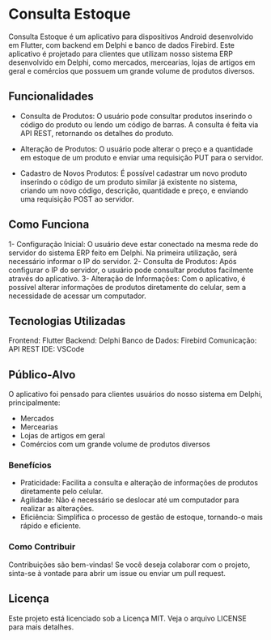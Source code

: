 # Consulta Estoque

Consulta Estoque é um aplicativo para dispositivos Android desenvolvido em Flutter, com backend em Delphi e banco de dados Firebird. Este aplicativo é projetado para clientes que utilizam nosso sistema ERP desenvolvido em Delphi, como mercados, mercearias, lojas de artigos em geral e comércios que possuem um grande volume de produtos diversos.

## Funcionalidades

- Consulta de Produtos: O usuário pode consultar produtos inserindo o código do produto ou lendo um código de barras. A consulta é feita via API REST, retornando os detalhes do produto.
  
- Alteração de Produtos: O usuário pode alterar o preço e a quantidade em estoque de um produto e enviar uma requisição PUT para o servidor.
  
- Cadastro de Novos Produtos: É possível cadastrar um novo produto inserindo o código de um produto similar já existente no sistema, criando um novo código, descrição, quantidade e preço, 
  e enviando uma requisição POST ao servidor.

 ## Como Funciona

1- Configuração Inicial: O usuário deve estar conectado na mesma rede do servidor do sistema ERP feito em Delphi. Na primeira utilização, será necessário informar o IP do servidor.
2- Consulta de Produtos: Após configurar o IP do servidor, o usuário pode consultar produtos facilmente através do aplicativo.
3- Alteração de Informações: Com o aplicativo, é possível alterar informações de produtos diretamente do celular, sem a necessidade de acessar um computador.

## Tecnologias Utilizadas

Frontend: Flutter
Backend: Delphi
Banco de Dados: Firebird
Comunicação: API REST
IDE: VSCode

## Público-Alvo

O aplicativo foi pensado para clientes usuários do nosso sistema em Delphi, principalmente:

- Mercados
- Mercearias
- Lojas de artigos em geral
- Comércios com um grande volume de produtos diversos

### Benefícios
- Praticidade: Facilita a consulta e alteração de informações de produtos diretamente pelo celular.
- Agilidade: Não é necessário se deslocar até um computador para realizar as alterações.
- Eficiência: Simplifica o processo de gestão de estoque, tornando-o mais rápido e eficiente.

### Como Contribuir
Contribuições são bem-vindas! Se você deseja colaborar com o projeto, sinta-se à vontade para abrir um issue ou enviar um pull request.

## Licença

Este projeto está licenciado sob a Licença MIT. Veja o arquivo LICENSE para mais detalhes.
